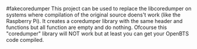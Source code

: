 #fakecoredumper
This project can be used to replace the libcoredumper on systems where compilation of the original source doens't work (like the Raspberry Pi).
It creates a coredumper library with the same header and functions but all function are empty and do nothing.
Ofcourse this "coredumper" library will NOT work but at least you can get your OpenBTS code compiled.